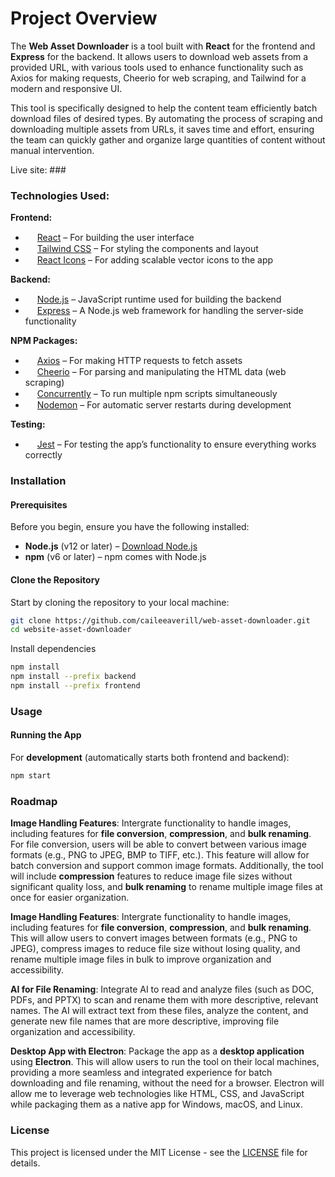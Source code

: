 # **Project Overview**

The **Web Asset Downloader** is a tool built with **React** for the frontend and **Express** for the backend. It allows users to download web assets from a provided URL, with various tools used to enhance functionality such as Axios for making requests, Cheerio for web scraping, and Tailwind for a modern and responsive UI.

This tool is specifically designed to help the content team efficiently batch download files of desired types. By automating the process of scraping and downloading multiple assets from URLs, it saves time and effort, ensuring the team can quickly gather and organize large quantities of content without manual intervention.

Live site: ###

### **Technologies Used:**

**Frontend:**

- <img src="https://upload.wikimedia.org/wikipedia/commons/a/a7/React-icon.svg" width="15"/>  [React](https://reactjs.org/) – For building the user interface
- <img src="
https://tailwindcss.com/_next/static/media/tailwindcss-mark.d52e9897.svg" width="15"/>  [Tailwind CSS](https://tailwindcss.com/) – For styling the components and layout
- <img src="https://react-icons.github.io/react-icons/favicon.png" width="15"/>  [React Icons](https://react-icons.github.io/react-icons/) – For adding scalable vector icons to the app

**Backend:**

- <img src="
https://nodejs.org/static/images/favicons/favicon.png" width="15"/>  [Node.js](https://nodejs.org/) – JavaScript runtime used for building the backend
- <img src="https://expressjs.com/images/favicon.png" width="15"/>  [Express](https://expressjs.com/) – A Node.js web framework for handling the server-side functionality


**NPM Packages:**

- <img src="https://static-production.npmjs.com/b0f1a8318363185cc2ea6a40ac23eeb2.png" width="15"/>  [Axios](https://axios-http.com/) – For making HTTP requests to fetch assets
- <img src="https://static-production.npmjs.com/b0f1a8318363185cc2ea6a40ac23eeb2.png" width="15"/>   [Cheerio](https://cheerio.js.org/) – For parsing and manipulating the HTML data (web scraping)
- <img src="https://static-production.npmjs.com/b0f1a8318363185cc2ea6a40ac23eeb2.png" width="15"/>   [Concurrently](https://www.npmjs.com/package/concurrently) – To run multiple npm scripts simultaneously
- <img src="https://static-production.npmjs.com/b0f1a8318363185cc2ea6a40ac23eeb2.png" width="15"/>    [Nodemon](https://nodemon.io/) – For automatic server restarts during development

**Testing:**

- <img src="https://jestjs.io/img/jest.png" width="15"/>  [Jest](https://jestjs.io/) – For testing the app’s functionality to ensure everything works correctly

### **Installation**

#### Prerequisites
Before you begin, ensure you have the following installed:

- **Node.js** (v12 or later) – [Download Node.js](https://nodejs.org/)
- **npm** (v6 or later) – npm comes with Node.js

#### Clone the Repository
Start by cloning the repository to your local machine:

```bash
git clone https://github.com/caileeaverill/web-asset-downloader.git
cd website-asset-downloader
```
Install dependencies
```bash
npm install
npm install --prefix backend
npm install --prefix frontend
```

### **Usage**
#### Running the App

For **development** (automatically starts both frontend and backend):
```bash
npm start
```

### **Roadmap**

**Image Handling Features**: Intergrate functionality to handle images, including features for **file conversion**, **compression**, and **bulk renaming**. For file conversion, users will be able to convert between various image formats (e.g., PNG to JPEG, BMP to TIFF, etc.). This feature will allow for batch conversion and support common image formats. Additionally, the tool will include **compression** features to reduce image file sizes without significant quality loss, and **bulk renaming** to rename multiple image files at once for easier organization.

**Image Handling Features**: Intergrate functionality to handle images, including features for **file conversion**, **compression**, and **bulk renaming**. This will allow users to convert images between formats (e.g., PNG to JPEG), compress images to reduce file size without losing quality, and rename multiple image files in bulk to improve organization and accessibility.

**AI for File Renaming**: Integrate AI to read and analyze files (such as DOC, PDFs, and PPTX) to scan and rename them with more descriptive, relevant names. The AI will extract text from these files, analyze the content, and generate new file names that are more descriptive, improving file organization and accessibility.

**Desktop App with Electron**: Package the app as a **desktop application** using **Electron**. This will allow users to run the tool on their local machines, providing a more seamless and integrated experience for batch downloading and file renaming, without the need for a browser. Electron will allow me to leverage web technologies like HTML, CSS, and JavaScript while packaging them as a native app for Windows, macOS, and Linux.

### **License**
This project is licensed under the MIT License - see the [LICENSE](LICENSE) file for details.
